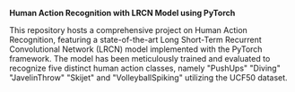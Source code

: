 **Human Action Recognition with LRCN Model using PyTorch**

This repository hosts a comprehensive project on Human Action Recognition, featuring a state-of-the-art Long Short-Term Recurrent Convolutional Network (LRCN) model implemented with the PyTorch framework. The model has been meticulously trained and evaluated to recognize five distinct human action classes, namely "PushUps" "Diving" "JavelinThrow" "Skijet" and "VolleyballSpiking" utilizing the UCF50 dataset.
